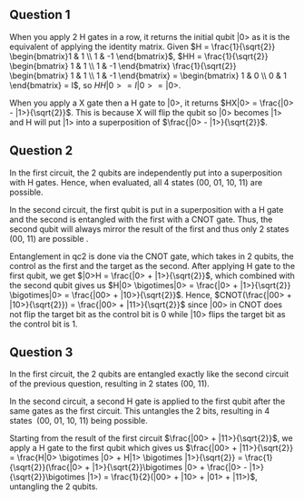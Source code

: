 ## Question 1

When you apply 2 H gates in a row, it returns the initial qubit |0> as it is the equivalent of applying the identity matrix. Given 
$H = \frac{1}{\sqrt{2}} \begin{bmatrix}1 & 1 \\ 1 & -1 \end{bmatrix}$, 
$HH = \frac{1}{\sqrt{2}} \begin{bmatrix} 1 & 1 \\ 1 & -1 \end{bmatrix} \frac{1}{\sqrt{2}} \begin{bmatrix} 1 & 1 \\ 1 & -1 \end{bmatrix} = \begin{bmatrix} 1 & 0 \\ 0 & 1  \end{bmatrix} = I$, so $HH|0> = I|0> = |0>$.

When you apply a X gate then a H gate to |0>, it returns $HX|0> = \frac{|0> - |1>}{\sqrt{2}}$. This is because X will flip the qubit so |0> becomes |1> and H will put |1> into a superposition of $\frac{|0> - |1>}{\sqrt{2}}$.

## Question 2
In the first circuit, the 2 qubits are independently put into a superposition with H gates. Hence, when evaluated, all 4 states (00, 01, 10, 11) are possible.

In the second circuit, the first qubit is put in a superposition with a H gate and the second is entangled with the first with a CNOT gate. Thus, the second qubit will always mirror the result of the first and thus only 2 states (00, 11) are possible .

Entanglement in qc2 is done via the CNOT gate, which takes in 2 qubits, the control as the first and the target as the second. After applying H gate to the first qubit, we get $|0>H = \frac{|0> + |1>}{\sqrt{2}}$, which combined with the second qubit gives us $H|0> \bigotimes|0> = \frac{|0> + |1>}{\sqrt{2}} \bigotimes|0> = \frac{|00> + |10>}{\sqrt{2}}$. Hence, $CNOT(\frac{|00> + |10>}{\sqrt{2}}) = \frac{|00> + |11>}{\sqrt{2}}$ since |00> in CNOT does not flip the target bit as the control bit is 0 while |10> flips the target bit as the control bit is 1.

## Question 3
In the first circuit, the 2 qubits are entangled exactly like the second circuit of the previous question, resulting in 2 states (00, 11).

In the second circuit, a second H gate is applied to the first qubit after the same gates as the first circuit. This untangles the 2 bits, resulting in 4 states  (00, 01, 10, 11) being possible.

Starting from the result of the first circuit $\frac{|00> + |11>}{\sqrt{2}}$, we apply a H gate to the first qubit which gives us $\frac{|00> + |11>}{\sqrt{2}} = \frac{H|0> \bigotimes |0> + H|1> \bigotimes |1>}{\sqrt{2}} = \frac{1}{\sqrt{2}}(\frac{|0> + |1>}{\sqrt{2}}\bigotimes |0> + \frac{|0> - |1>}{\sqrt{2}}\bigotimes |1>) = \frac{1}{2}(|00> + |10> + |01> + |11>)$, untangling the 2 qubits.